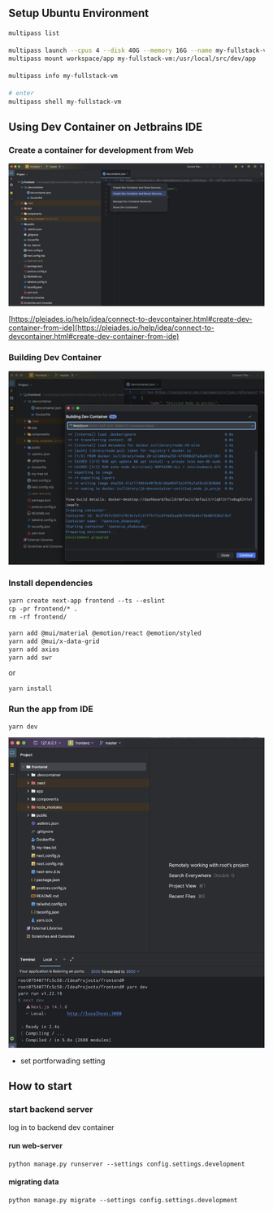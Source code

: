 
## Setup Ubuntu Environment

```sh 
multipass list

multipass launch --cpus 4 --disk 40G --memory 16G --name my-fullstack-vm 22.04
multipass mount workspace/app my-fullstack-vm:/usr/local/src/dev/app

multipass info my-fullstack-vm

# enter 
multipass shell my-fullstack-vm
```

## Using Dev Container on Jetbrains IDE

### Create a container for development from Web

![WebStormImage1](img/webstorm1.png)

[https://pleiades.io/help/idea/connect-to-devcontainer.html#create-dev-container-from-ide](https://pleiades.io/help/idea/connect-to-devcontainer.html#create-dev-container-from-ide)

### Building Dev Container

![WebStormImage2](img/webstorm2.png)

### Install dependencies

``` 
yarn create next-app frontend --ts --eslint
cp -pr frontend/* .
rm -rf frontend/

yarn add @mui/material @emotion/react @emotion/styled
yarn add @mui/x-data-grid
yarn add axios
yarn add swr
```

or 

``` 
yarn install
```

### Run the app from IDE

```
yarn dev
```

![WebStormImage3](img/webstorm3.png)

- set portforwading setting



## How to start


### start backend server

log in to backend dev container


#### run web-server

``` 
python manage.py runserver --settings config.settings.development
```

#### migrating data

``` 
python manage.py migrate --settings config.settings.development
```